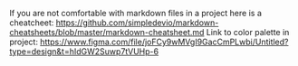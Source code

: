 If you are not comfortable with markdown files in a project here is a cheatcheet: 
https://github.com/simpledevio/markdown-cheatsheets/blob/master/markdown-cheatsheet.md
Link to color palette in project:
https://www.figma.com/file/joFCy9wMVgI9GacCmPLwbi/Untitled?type=design&t=hIdGW2Suwp7tVUHp-6
